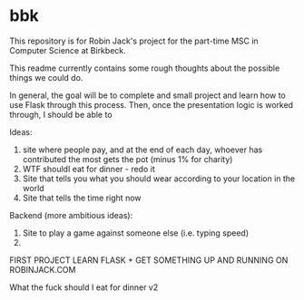 # bbk

This repository is for Robin Jack's project for the part-time MSC 
in Computer Science at Birkbeck.

This readme currently contains some rough thoughts 
about the possible things we could do.

In general, the goal will be to complete and small project 
and learn how to use Flask through this process. Then, once 
the presentation logic is worked through, I should be able 
to 


Ideas:
1. site where people pay, and at the end of each day, whoever
has contributed the most gets the pot (minus 1% for charity)
2. WTF shouldI eat for dinner - redo it
3. Site that tells you what you should wear according to your 
location in the world
4. Site that tells the time right now


Backend (more ambitious ideas): 
1. Site to play a game against someone else (i.e. typing speed)
2. 



FIRST PROJECT
LEARN FLASK + GET SOMETHING UP AND RUNNING ON ROBINJACK.COM

What the fuck should I eat for dinner v2

